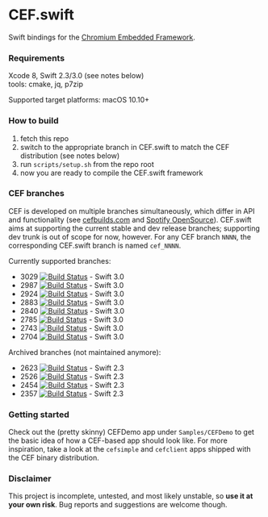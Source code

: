 # CEF.swift

Swift bindings for the [Chromium Embedded Framework](https://bitbucket.org/chromiumembedded/cef/).

### Requirements

Xcode 8, Swift 2.3/3.0 (see notes below)<br/>
tools: cmake, jq, p7zip

Supported target platforms: macOS 10.10+

### How to build

1. fetch this repo
2. switch to the appropriate branch in CEF.swift to match the CEF distribution (see notes below)
3. run `scripts/setup.sh` from the repo root
4. now you are ready to compile the CEF.swift framework

### CEF branches

CEF is developed on multiple branches simultaneously, which differ in API and functionality (see [cefbuilds.com](https://cefbuilds.com) and [Spotify OpenSource](http://opensource.spotify.com/cefbuilds/index.html)). CEF.swift aims at supporting the current stable and dev release branches; supporting dev trunk is out of scope for now, however. For any CEF branch `NNNN`, the corresponding CEF.swift branch is named `cef_NNNN`.

Currently supported branches: 

- 3029 [![Build Status](https://travis-ci.org/lvsti/CEF.swift.svg?branch=cef_3029)](https://travis-ci.org/lvsti/CEF.swift) - Swift 3.0
- 2987 [![Build Status](https://travis-ci.org/lvsti/CEF.swift.svg?branch=cef_2987)](https://travis-ci.org/lvsti/CEF.swift) - Swift 3.0
- 2924 [![Build Status](https://travis-ci.org/lvsti/CEF.swift.svg?branch=cef_2924)](https://travis-ci.org/lvsti/CEF.swift) - Swift 3.0
- 2883 [![Build Status](https://travis-ci.org/lvsti/CEF.swift.svg?branch=cef_2883)](https://travis-ci.org/lvsti/CEF.swift) - Swift 3.0
- 2840 [![Build Status](https://travis-ci.org/lvsti/CEF.swift.svg?branch=cef_2840)](https://travis-ci.org/lvsti/CEF.swift) - Swift 3.0
- 2785 [![Build Status](https://travis-ci.org/lvsti/CEF.swift.svg?branch=cef_2785)](https://travis-ci.org/lvsti/CEF.swift) - Swift 3.0
- 2743 [![Build Status](https://travis-ci.org/lvsti/CEF.swift.svg?branch=cef_2743)](https://travis-ci.org/lvsti/CEF.swift) - Swift 3.0
- 2704 [![Build Status](https://travis-ci.org/lvsti/CEF.swift.svg?branch=cef_2704)](https://travis-ci.org/lvsti/CEF.swift) - Swift 3.0

Archived branches (not maintained anymore):

- 2623 [![Build Status](https://travis-ci.org/lvsti/CEF.swift.svg?branch=cef_2623)](https://travis-ci.org/lvsti/CEF.swift) - Swift 2.3
- 2526 [![Build Status](https://travis-ci.org/lvsti/CEF.swift.svg?branch=cef_2526)](https://travis-ci.org/lvsti/CEF.swift) - Swift 2.3
- 2454 [![Build Status](https://travis-ci.org/lvsti/CEF.swift.svg?branch=cef_2454)](https://travis-ci.org/lvsti/CEF.swift) - Swift 2.3
- 2357 [![Build Status](https://travis-ci.org/lvsti/CEF.swift.svg?branch=cef_2357)](https://travis-ci.org/lvsti/CEF.swift) - Swift 2.3


### Getting started

Check out the (pretty skinny) CEFDemo app under `Samples/CEFDemo` to get the basic idea of how a CEF-based app should look like. For more inspiration, take a look at the `cefsimple` and `cefclient` apps shipped with the CEF binary distribution.

### Disclaimer

This project is incomplete, untested, and most likely unstable, so **use it at your own risk**. Bug reports and suggestions are welcome though.
